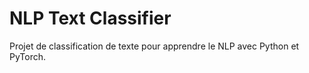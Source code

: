 # NLP Text Classifier

Projet de classification de texte pour apprendre le NLP avec Python et PyTorch.
